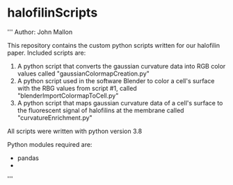 # halofilinScripts

''' 
Author: John Mallon

This repository contains the custom python scripts written for our halofilin paper. Included scripts are:

1. A python script that converts the gaussian curvature data into RGB color values called "gaussianColormapCreation.py"
2. A python script used in the software Blender to color a cell's surface with the RBG values from script #1, called "blenderImportColormapToCell.py"
3. A python script that maps gaussian curvature data of a cell's surface to the fluorescent signal of halofilins at the membrane called "curvatureEnrichment.py"

All scripts were written with python version 3.8

Python modules required are:
- pandas
- 
'''
